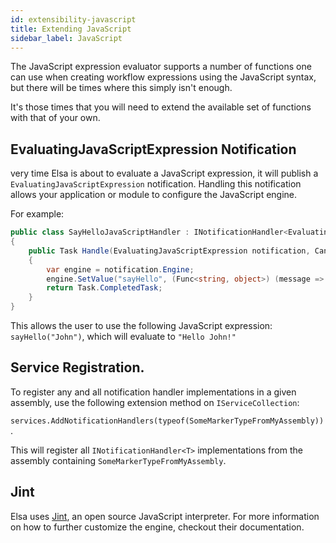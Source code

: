 ```yaml
---
id: extensibility-javascript
title: Extending JavaScript
sidebar_label: JavaScript
---
```


The JavaScript expression evaluator supports a number of functions one can use when creating workflow expressions using the JavaScript syntax, but there will be times where this simply isn't enough.

It's those times that you will need to extend the available set of functions with that of your own.

## EvaluatingJavaScriptExpression Notification

very time Elsa is about to evaluate a JavaScript expression, it will publish a `EvaluatingJavaScriptExpression` notification. Handling this notification allows your application or module to configure the JavaScript engine.

For example:

```c#
public class SayHelloJavaScriptHandler : INotificationHandler<EvaluatingJavaScriptExpression>
{
    public Task Handle(EvaluatingJavaScriptExpression notification, CancellationToken cancellationToken)
    {
        var engine = notification.Engine;
        engine.SetValue("sayHello", (Func<string, object>) (message => $"Hello {message}!");
        return Task.CompletedTask;
    }
}
```

This allows the user to use the following JavaScript expression: `sayHello("John")`, which will evaluate to `"Hello John!"`

## Service Registration.
To register any and all notification handler implementations in a given assembly, use the following extension method on `IServiceCollection`:

`services.AddNotificationHandlers(typeof(SomeMarkerTypeFromMyAssembly))`.

This will register all `INotificationHandler<T>` implementations from the assembly containing `SomeMarkerTypeFromMyAssembly`. 

## Jint

Elsa uses [Jint](https://github.com/sebastienros/jint), an open source JavaScript interpreter. For more information on how to further customize the engine, checkout their documentation. 
  